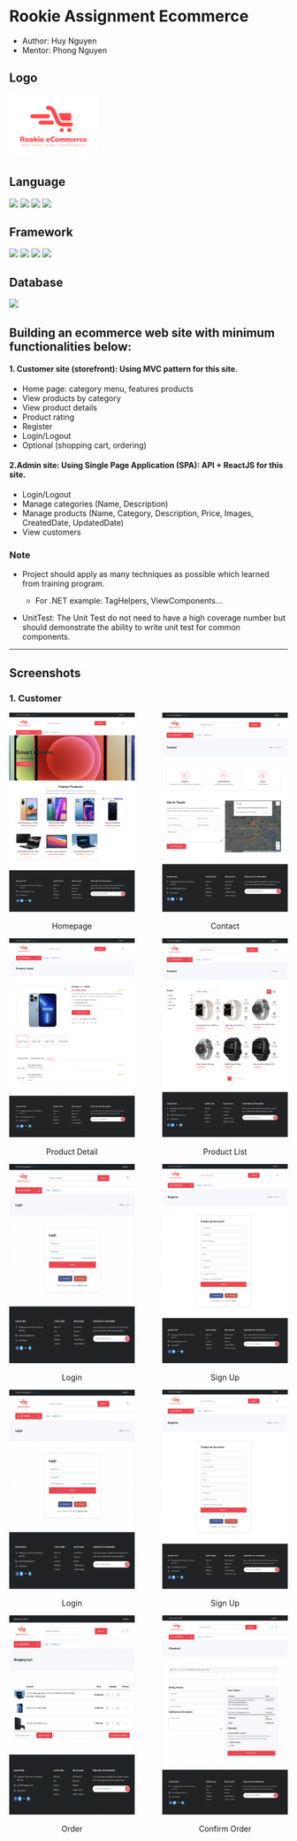 # Rookie Assignment Ecommerce

* Author: Huy Nguyen
* Mentor: Phong Nguyen 

## Logo
<img alt="Logo" src="eCommerce.CustomerSite/Screenshots/Logo.png">

## Language
![](https://img.shields.io/badge/HTML5-E34F26?style=for-the-badge&logo=html5&logoColor=white)
![](https://img.shields.io/badge/CSS3-1572B6?style=for-the-badge&logo=css3&logoColor=white)
![](https://img.shields.io/badge/JavaScript-323330?style=for-the-badge&logo=javascript&logoColor=F7DF1E)
![](https://img.shields.io/badge/C%23-239120?style=for-the-badge&logo=c-sharp&logoColor=white)

## Framework
![](https://img.shields.io/badge/.NET-512BD4?style=for-the-badge&logo=dotnet&logoColor=white)
![](https://img.shields.io/badge/Bootstrap-563D7C?style=for-the-badge&logo=bootstrap&logoColor=white)
![](https://img.shields.io/badge/React-20232A?style=for-the-badge&logo=react&logoColor=61DAFB)
![](https://img.shields.io/badge/Swagger-85EA2D?style=for-the-badge&logo=Swagger&logoColor=white)

## Database
![](https://img.shields.io/badge/Microsoft%20SQL%20Server-CC2927?style=for-the-badge&logo=microsoft%20sql%20server&logoColor=white)


## Building an ecommerce web site with minimum functionalities below:

#### 1. Customer site (storefront): Using MVC pattern for this site.
* Home page: category menu, features products
* View products by category
* View product details
* Product rating
* Register
* Login/Logout
* Optional (shopping cart, ordering)

#### 2.Admin site: Using Single Page Application (SPA): API + ReactJS for this site.
* Login/Logout
* Manage categories (Name, Description)
* Manage products (Name, Category, Description, Price, Images, CreatedDate, UpdatedDate)
* View customers

### Note

* Project should apply as many techniques as possible which learned from training program. 
  - For .NET example: TagHelpers, ViewComponents…

* UnitTest: The Unit Test do not need to have a high coverage number but should demonstrate the ability to write unit test for common components.

***
## Screenshots
### 1. Customer
<div style="display:flex;justify-content: space-between;">
  <div style="width:45%;text-align: center;">
    <img width="260" height="360" alt="Homepage" src="eCommerce.CustomerSite/Screenshots/Homepage.png">
    <p>Homepage</p>
  </div>
  <div style="width:45%;text-align: center;">
    <img width="260" height="360" alt="Contact" src="eCommerce.CustomerSite/Screenshots/Contact.png">
    <p>Contact</p>
  </div>
</div>

<div style="display:flex;justify-content: space-between;">
  <div style="width:45%;text-align: center;">
    <img width="260" height="360" alt="ProductDetail" src="eCommerce.CustomerSite/Screenshots/ProductDetail.png">
    <p>Product Detail</p>
  </div>
  <div style="width:45%;text-align: center;">
    <img width="260" height="360" alt="ProductList" src="eCommerce.CustomerSite/Screenshots/ProductList.png">
    <p>Product List</p>
  </div>
</div>

<div style="display:flex;justify-content: space-between;">
  <div style="width:45%;text-align: center;">
    <img width="260" height="360" alt="Login" src="eCommerce.CustomerSite/Screenshots/Login.png">
    <p>Login</p>
  </div>
  <div style="width:45%;text-align: center;">
    <img width="260" height="360" alt="Signup" src="eCommerce.CustomerSite/Screenshots/Signup.png">
    <p>Sign Up</p>
  </div>
</div>

<div style="display:flex;justify-content: space-between;">
  <div style="width:45%;text-align: center;">
    <img width="260" height="360" alt="Login" src="eCommerce.CustomerSite/Screenshots/Login.png">
    <p>Login</p>
  </div>
  <div style="width:45%;text-align: center;">
    <img width="260" height="360" alt="Signup" src="eCommerce.CustomerSite/Screenshots/Signup.png">
    <p>Sign Up</p>
  </div>
</div>

<div style="display:flex;justify-content: space-between;">
  <div style="width:45%;text-align: center;">
    <img width="260" height="360" alt="Order" src="eCommerce.CustomerSite/Screenshots/Order.png">
    <p>Order</p>
  </div>
  <div style="width:45%;text-align: center;">
    <img width="260" height="360" alt="ConfirmOrder" src="eCommerce.CustomerSite/Screenshots/ConfirmOrder.png">
    <p>Confirm Order</p>
  </div>
</div>








